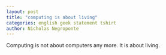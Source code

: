 ```yaml
---
layout: post
title: "computing is about living"
categories: english geek statement tshirt
author: Nicholas Negroponte
---
```


Computing is not about computers any more. It is about living.
